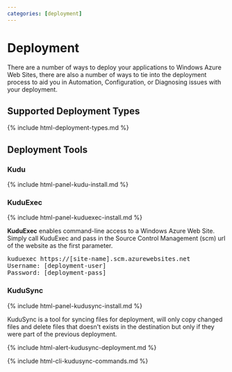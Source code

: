```yaml
---
categories: [deployment]
---
```


# Deployment

There are a number of ways to deploy your applications to Windows Azure Web Sites, there are also a number of ways to tie into the deployment process to aid you in Automation, Configuration, or Diagnosing issues with your deployment.

## Supported Deployment Types

{% include html-deployment-types.md %}

## Deployment Tools

### Kudu
	
{% include html-panel-kudu-install.md %}

### KuduExec

{% include html-panel-kuduexec-install.md %}

**KuduExec** enables command-line access to a Windows Azure Web Site. Simply call KuduExec and pass in the Source Control Management (scm) url of the website as the first parameter.

<pre>
kuduexec https://[site-name].scm.azurewebsites.net
Username: [deployment-user]
Password: [deployment-pass]
</pre>

### KuduSync

{% include html-panel-kudusync-install.md %}

KuduSync is a tool for syncing files for deployment, will only copy changed files and delete files that doesn't exists in the destination but only if they were part of the previous deployment.

{% include html-alert-kudusync-deployment.md %}

{% include html-cli-kudusync-commands.md %}
